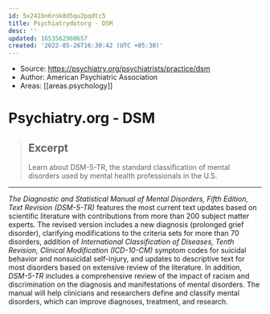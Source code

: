```yaml
---
id: 5x241bn6rok8d5qu2pqdtc5
title: Psychiatrydotorg - DSM
desc: ''
updated: 1653562960657
created: '2022-05-26T16:30:42 (UTC +05:30)'
---
```


- Source: https://psychiatry.org/psychiatrists/practice/dsm
- Author: American Psychiatric Association
- Areas: [[areas.psychology]]

# Psychiatry.org - DSM

> ## Excerpt
>
> Learn about DSM-5-TR, the standard classification of mental disorders used by mental health professionals in the U.S.

---

_The Diagnostic and Statistical Manual of Mental Disorders, Fifth Edition, Text Revision (DSM-5-TR)_ features the most current text updates based on scientific literature with contributions from more than 200 subject matter experts. The revised version includes a new diagnosis (prolonged grief disorder), clarifying modifications to the criteria sets for more than 70 disorders, addition of _International Classification of Diseases, Tenth Revision, Clinical Modification (ICD-10-CM)_ symptom codes for suicidal behavior and nonsuicidal self-injury, and updates to descriptive text for most disorders based on extensive review of the literature. In addition, _DSM-5-TR_ includes a comprehensive review of the impact of racism and discrimination on the diagnosis and manifestations of mental disorders. The manual will help clinicians and researchers define and classify mental disorders, which can improve diagnoses, treatment, and research.
